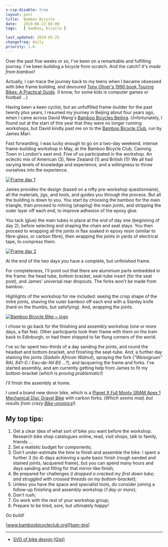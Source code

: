 ```yaml
---
x-csp-disable: true
layout: post
title:  Bamboo Bicycle
date:   2019-06-23 08:00
tags:   [ bamboo, bicycle ]

last_updated: 2019-05-25
changefreq: daily
priority: 1.0
---
```


Over the past five weeks or so, I've been on a remarkable and fulfilling journey.
I've been building a bicycle from scratch. And the catch? _It's made from bamboo!_

Actually, I can trace the journey back to my teens when I became obsessed with bike frame building,
and devoured [Tony Oliver's 1990 book Touring Bikes: A Practical Guide][oliver].
(I know, for some kids is computer games or football …)

Having been a keen cyclist, but an unfulfilled frame-builder for the past
twenty plus years, I resumed my journey in Beijing about four years ago,
when I came across David Wang's [Bamboo Bicycles Beijing][bj].
Unfortunately, I found out at the start of this year that they were no longer running workshops,
but David kindly past me on to the [Bamboo Bicycle Club][bam], run by James Marr.

Fast forwarding, I was lucky enough to go on a two-day weekend,
intense frame-building workshop in May, at the Bamboo Bicycle Club, Canning Town in London's east end.
Five of us participated in the workshop.
An eclectic mix of American (3), New Zealand (1) and British (1)!
We all had varying levels of knowledge and experience,
and a willingness to throw ourselves into the experience.

[![Frame day 1][img-fr-day-1]][fr-day-1]

James provides the design (based on a nifty pre-workshop questionnaire),
all the materials, jigs, and tools, and guides you through the process.
But all the building is down to you.
You start by choosing the bamboo for the main triangle, then proceed to mitring (shaping) the main joints,
and stripping the outer layer off each end, to improve adhesion of the epoxy glue.

You tack (glue) the main tubes in place at the end of day one (beginning of day 2),
before selecting and shaping the chain and seat stays.
You then proceed to wrapping all the joints in flax soaked in epoxy resin (similar to fibre-glass, or carbon fibre),
then wrapping the joints in yards of electrical tape, to compress them.

[![Frame day 2][img-fr-day-2]][fr-day-2]

At the end of the two days you have a complete, but unfinished frame.

For completeness, I'll point out that there are aluminium parts embedded in the frame:
the head tube, bottom bracket, seat-tube insert (for the seat post), and James' universal rear dropouts.
The forks won't be made from bamboo.

Highlights of the workshop for me included:
seeing the crisp shape of the mitre joints, shaving the outer bamboo off each end with a Stanley knife
(hard on the thumbs, but satisfying).
And, wrapping the joints.

[![Bamboo Bicycle Bike ~ logo][logo]][bam]

I chose to go back for the finishing and assembly workshop (one or more days, a flat fee).
Other participants took their frame with them on the train back to Edinburgh, or had them shipped to far flung corners of the world.

I've so far spent two-thirds of a day sanding the joints, and round the headset and bottom-bracket,
and finishing the seat-tube. And, a further day staining the joints (_Sadolin African Walnut_),
spraying the fork (_"Weissgruen" RAL 841-G / Eau-de-Nil BS …?_), and lacquering the frame and forks.
I've started assembly, and am currently getting help from James to fit my bottom-bracket (_which is proving problematic!_)

I'll finish the assembly at home.

I used a brand new donor bike, which is a [Planet X Full Monty SRAM Apex 1 Mechanical Disc Gravel Bike][donor] with carbon forks.
(_Which seems mad, but results from crazy [Bike-onomics][cost]!_)

## My top tips:

  1. Get a clear idea of what sort of bike you want before the workshop.
     Research bike shop catalogues online, read, visit shops, talk to family, friends …
  2. Set a realistic budget for components;
  3. Don't under-estimate the time to finish and assemble the bike.
     I spent a further 3 (_to 4_) days achieving a quite basic finish (rough sanded and stained joints, lacquered frame),
     but you can spend many hours and days sanding and filling for that mirror-like finish;
  4. Be prepared for challenges (_I dropped a cracked my first down tube;
     and struggled with crossed threads on my bottom-bracket_);
  5. Unless you have the space and specialist tools, do consider joining a follow-up finishing and assembly workshop (_1 day or more_);
  6. Don't rush;
  7. Do work with the rest of your workshop group;
  8. Prepare to be tired, sore, but ultimately _happy!_

_Go build!_

[www.bamboobicycleclub.org][bam-big]

---

<!-- * [Google Doc][gdoc] -->
* [SVG of bike design (Gist)][gist]

[oliver]: https://amazon.co.uk/Touring-Bikes-Practical-Tony-Oliver/dp/1852233397
[bj]: https://www.bamboobicyclesbj.com/
[bam]: https://www.bamboobicycleclub.org/
[bam-big]: https://www.bamboobicycleclub.org/#!_BIG_ME_
[donor]: https://planetx.co.uk/i/q/CBPXFMAPEX1MECH/planet-x-full-monty-sram-apex-1-mechanical-disc-gravel-bike
[cost]: https://quora.com/How-much-more-expensive-is-it-to-build-a-bicycle-from-its-components-than-buying-a-complete-one
  "How much more expensive is it to build a bicycle from its components than buying a complete one? (Quora)"

[gdoc]: https://docs.google.com/document/d/1PiQkNBCvvCDuMOpR9Xn2SGBmfQKD9ET1Pm_ngfSxcKc/#

[logo]: https://www.bamboobicycleclub.org/wp-content/uploads/2017/04/BBC_round.png#!size=sm
[img-logo-0]: filesystem:https://docs.google.com/persistent/docs/documents/1PiQkNBCvvCDuMOpR9Xn2SGBmfQKD9ET1Pm_ngfSxcKc/image/1QnC7ejCadxa9mvhQ0nAo9fEygw42JmXWZyLOKys?zx=dhu417yz9rvi
[fr-day-1]: https://photos.app.goo.gl/TmqebD5grL1CnuZV6
[img-fr-day-1]: https://lh3.googleusercontent.com/LCQI6YsIsAhaJePiCXJ9ZkdX-zCE6CvEQrKxXdn6Hn08tfH3RspPZAuUP_XIc9-eZ-bQAYXihgIGU8XYLk6YbB93Z1Ul1tunn271hHgdEF7denfIHqgOyOUFp3ls4i0O3uX5HXT7smcT8EDE7WUGYdd8M4NcV9xe3cvPsH85tVf8n6NRb_GiDQgWhQ31E5gS3g6Cch2FwriBY_yvMDFuuEEz9VyJebyOetmcvUsTD0TwobXzzrb1Mt5JqxjkIZn3UQn7mBaVzsdIpWZOzC-v7-OR1A4a0RJzBoMuA11ioNXJRxSulVxcCvv3xdw2WrQHfDKxcY1adspQJY5SZgt8F5Qrpuu_uWay618Zffw01MlXzp-elF5b4F_cyCdpxgHng9f0gmCr_VHmZdqy5V-qGHPpcC_Jx7Eo-WKI9EZgwCaklHkFVjNkFRyZaN7BbH_nk9u0H-hxP9tznpmcokzALLlPGde02W-fnK0t0-IgDg_rujH_mx3Y0PG4MvAbc9_6a_1gmvKilFsslwcuvV1_8nUKNzViEqKZPviFjAB-POc1q-njTDNPwPG7IJu_s-f2Iy6up-Xdxa4GfIxMOBQryDZ6-nTLtVlw6Us2jBnovr10jG1mHGAsjHw1xvk97sdfQxulLFg_y5E2sgylgPAMHyDKL7nVM5ZSeT6yEAdqJv9PWDqgoNxuqnl61kRpCQEoj2O7eV9pSKUk22boXlcwAt3R=w1350-h972-no
[fr-day-2]: https://photos.google.com/photo/AF1QipMvjDTgPPPJIgAi2HLcLFDvi2K2VTL3KT7OAGYU
[img-fr-day-2]: https://lh3.googleusercontent.com/TmI0Vau3tLqDNxI4D0CzM6joJ3mtfMaJLC_FQeFmTYLJSjrOjbhFMj0CX5Cse8BEzBQyn1vnuMUXjqu85d3hijQa6IF6u-wtFVbqrzG4xIRjqCSpK1P_2f26olqZaOHX3tBjNSEqwiSzhkhT_-FeYQtjNes1nhyJtgn6xVGIPTXT_Fead6q-r0fDvOp2Lj2F2QbR0UnmKzT74UDqCGt5KfuiWUXDwdkYawX6UCoCPZDXTI8Aloqc8r2LOc8O9O2a_LBhtZYRZEXqEPfYX2W4u4ZuFvuWpMjhIjw5LiWxqut18ndO-H-VZ3u8gOuC_zgmN9Pqxz9xr4uznwKTXelLjHNtA4EAYQ8H-lQPRwEr8T8zCcznspyjm9dqI6aQBulFCT1L24n1_FyjCKbQ6cPPQsE5JKjChHlvpldxdjEEcnjy7aVJOKlly1rWzIVyBZCf7ZgWTxOIQ25j6tuSo6yNjRf_ORo4gSRshz_Ly6_iA6734XgfdnuTb_UROdr72s-PGn-12MLhartztIjiYZyALbeIs7O9O1VbGcsyYFmAfetnZsya1pgbR1rGliV1kWhtcLcYN8hjwegpduUkQVRLGkah3UxTLjMBZ7LmCUj1hUA-hpiqQkYLygxHBPvnfnoAx-Jz5GQAURuZm5h7WQjEIwFDINn17qcccxLR5TT8Sosp1LPTIclMoUBdeUrnQccZhsFNtE2_-1gtXSRnVGlKEkgS=w1558-h1168-no

[img-group]: filesystem:https://docs.google.com/persistent/docs/documents/1PiQkNBCvvCDuMOpR9Xn2SGBmfQKD9ET1Pm_ngfSxcKc/image/1_VlHuodClvCZS1GEA3Su3y3HUmNGdHn3npVC8F0?zx=afbij5wlzyv
[gist]: https://gist.github.com/nfreear/2c1d9ba6ea9a3ed3a1b1c3d3333d8fce

[End]: //.

<style>
.post a img {
  margin: 1rem auto;
  max-height: 480px;
}

.post a img[ src *= 'size=sm' ] {
  margin: 1rem auto;
  max-height: 240px;
}
</style>
